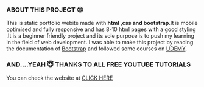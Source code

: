 ### ABOUT THIS PROJECT :sunglasses:
This is static portfolio webite made with **html ,css and bootstrap**.It is mobile optimised and fully responsive and has 8-10 html pages with a good styling .It is a beginner friendly project and its sole purpose is to push my learning in the field of web development.
I was able to make this project by reading the documentation of [Bootstrap](https://getbootstrap.com/) and followed some courses on [UDEMY](https://www.udemy.com/course/html-css-certification-course-for-beginners-e/learn/lecture/21106896?start=0#overview).
### AND....YEAH :innocent:  **THANKS TO ALL FREE YOUTUBE TUTORIALS** <br>
  You can check the website at [CLICK HERE]( https://itsakankshajha.github.io/codeWithMe/)
  
